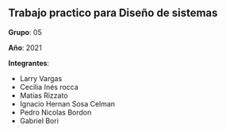 ## **Trabajo practico para Diseño de sistemas**

**Grupo**: 05

**Año**: 2021

**Integrantes**:
- Larry Vargas
- Cecilia Inés rocca
- Matias Rizzato
- Ignacio Hernan Sosa Celman
- Pedro Nicolas Bordon
- Gabriel Bori